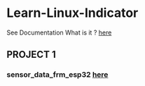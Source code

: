 # Learn-Linux-Indicator
See Documentation What is it ? [here](ubuntu_indicator_tutorial.md)

## PROJECT 1
### sensor_data_frm_esp32 [here](sensor_data_frm_esp32)
